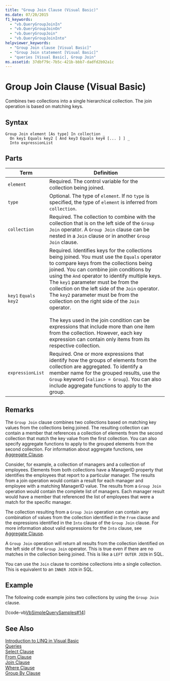 ```yaml
---
title: "Group Join Clause (Visual Basic)"
ms.date: 07/20/2015
f1_keywords: 
  - "vb.QueryGroupJoinIn"
  - "vb.QueryGroupJoinOn"
  - "vb.QueryGroupJoin"
  - "vb.QueryGroupJoinInto"
helpviewer_keywords: 
  - "Group Join clause [Visual Basic]"
  - "Group Join statement [Visual Basic]"
  - "queries [Visual Basic], Group Join"
ms.assetid: 37dbf79c-7b5c-421b-bbb7-dadfd2b92a1c
---
```

# Group Join Clause (Visual Basic)
Combines two collections into a single hierarchical collection. The join operation is based on matching keys.  
  
## Syntax  
  
```  
Group Join element [As type] In collection _  
  On key1 Equals key2 [ And key3 Equals key4 [... ] ] _  
  Into expressionList  
```  
  
## Parts  
  
|Term|Definition|  
|---|---|  
|`element`|Required. The control variable for the collection being joined.|  
|`type`|Optional. The type of `element`. If no `type` is specified, the type of `element` is inferred from `collection`.|  
|`collection`|Required. The collection to combine with the collection that is on the left side of the `Group Join` operator. A `Group Join` clause can be nested in a `Join` clause or in another `Group Join` clause.|  
|`key1` `Equals` `key2`|Required. Identifies keys for the collections being joined. You must use the `Equals` operator to compare keys from the collections being joined. You can combine join conditions by using the `And` operator to identify multiple keys. The `key1` parameter must be from the collection on the left side of the `Join` operator. The `key2` parameter must be from the collection on the right side of the `Join` operator.<br /><br /> The keys used in the join condition can be expressions that include more than one item from the collection. However, each key expression can contain only items from its respective collection.|  
|`expressionList`|Required. One or more expressions that identify how the groups of elements from the collection are aggregated. To identify a member name for the grouped results, use the `Group` keyword (`<alias> = Group`). You can also include aggregate functions to apply to the group.|  
  
## Remarks  
 The `Group Join` clause combines two collections based on matching key values from the collections being joined. The resulting collection can contain a member that references a collection of elements from the second collection that match the key value from the first collection. You can also specify aggregate functions to apply to the grouped elements from the second collection. For information about aggregate functions, see [Aggregate Clause](../../../visual-basic/language-reference/queries/aggregate-clause.md).  
  
 Consider, for example, a collection of managers and a collection of employees. Elements from both collections have a ManagerID property that identifies the employees that report to a particular manager. The results from a join operation would contain a result for each manager and employee with a matching ManagerID value. The results from a `Group Join` operation would contain the complete list of managers. Each manager result would have a member that referenced the list of employees that were a match for the specific manager.  
  
 The collection resulting from a `Group Join` operation can contain any combination of values from the collection identified in the `From` clause and the expressions identified in the `Into` clause of the `Group Join` clause. For more information about valid expressions for the `Into` clause, see [Aggregate Clause](../../../visual-basic/language-reference/queries/aggregate-clause.md).  
  
 A `Group Join` operation will return all results from the collection identified on the left side of the `Group Join` operator. This is true even if there are no matches in the collection being joined. This is like a `LEFT OUTER JOIN` in SQL.  
  
 You can use the `Join` clause to combine collections into a single collection. This is equivalent to an `INNER JOIN` in SQL.  
  
## Example  
 The following code example joins two collections by using the `Group Join` clause.  
  
 [!code-vb[VbSimpleQuerySamples#14](../../../visual-basic/language-reference/queries/codesnippet/VisualBasic/group-join-clause_1.vb)]  
  
## See Also  
 [Introduction to LINQ in Visual Basic](../../../visual-basic/programming-guide/language-features/linq/introduction-to-linq.md)  
 [Queries](../../../visual-basic/language-reference/queries/queries.md)  
 [Select Clause](../../../visual-basic/language-reference/queries/select-clause.md)  
 [From Clause](../../../visual-basic/language-reference/queries/from-clause.md)  
 [Join Clause](../../../visual-basic/language-reference/queries/join-clause.md)  
 [Where Clause](../../../visual-basic/language-reference/queries/where-clause.md)  
 [Group By Clause](../../../visual-basic/language-reference/queries/group-by-clause.md)
